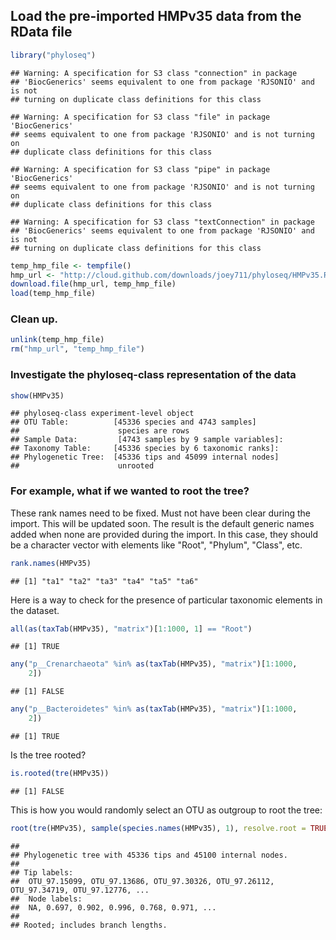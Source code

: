 <link href="http://kevinburke.bitbucket.org/markdowncss/markdown.css" rel="stylesheet"></link>

## Load the pre-imported HMPv35 data from the RData file

```r
library("phyloseq")
```

```
## Warning: A specification for S3 class "connection" in package
## 'BiocGenerics' seems equivalent to one from package 'RJSONIO' and is not
## turning on duplicate class definitions for this class
```

```
## Warning: A specification for S3 class "file" in package 'BiocGenerics'
## seems equivalent to one from package 'RJSONIO' and is not turning on
## duplicate class definitions for this class
```

```
## Warning: A specification for S3 class "pipe" in package 'BiocGenerics'
## seems equivalent to one from package 'RJSONIO' and is not turning on
## duplicate class definitions for this class
```

```
## Warning: A specification for S3 class "textConnection" in package
## 'BiocGenerics' seems equivalent to one from package 'RJSONIO' and is not
## turning on duplicate class definitions for this class
```


```r
temp_hmp_file <- tempfile()
hmp_url <- "http://cloud.github.com/downloads/joey711/phyloseq/HMPv35.RData"
download.file(hmp_url, temp_hmp_file)
load(temp_hmp_file)
```


### Clean up.

```r
unlink(temp_hmp_file)
rm("hmp_url", "temp_hmp_file")
```


### Investigate the phyloseq-class representation of the data

```r
show(HMPv35)
```

```
## phyloseq-class experiment-level object
## OTU Table:          [45336 species and 4743 samples]
##                      species are rows
## Sample Data:         [4743 samples by 9 sample variables]:
## Taxonomy Table:     [45336 species by 6 taxonomic ranks]:
## Phylogenetic Tree:  [45336 tips and 45099 internal nodes]
##                      unrooted
```


### For example, what if we wanted to root the tree?
These rank names need to be fixed. Must not have been clear during the import. This will be updated soon. The result is the default generic names added when none are provided during the import. In this case, they should be a character vector with elements like "Root", "Phylum", "Class", etc.


```r
rank.names(HMPv35)
```

```
## [1] "ta1" "ta2" "ta3" "ta4" "ta5" "ta6"
```


Here is a way to check for the presence of particular taxonomic elements in the dataset.

```r
all(as(taxTab(HMPv35), "matrix")[1:1000, 1] == "Root")
```

```
## [1] TRUE
```

```r
any("p__Crenarchaeota" %in% as(taxTab(HMPv35), "matrix")[1:1000, 
    2])
```

```
## [1] FALSE
```

```r
any("p__Bacteroidetes" %in% as(taxTab(HMPv35), "matrix")[1:1000, 
    2])
```

```
## [1] TRUE
```


Is the tree rooted?

```r
is.rooted(tre(HMPv35))
```

```
## [1] FALSE
```


This is how you would randomly select an OTU as outgroup to root the tree:

```r
root(tre(HMPv35), sample(species.names(HMPv35), 1), resolve.root = TRUE)
```

```
## 
## Phylogenetic tree with 45336 tips and 45100 internal nodes.
## 
## Tip labels:
## 	OTU_97.15099, OTU_97.13686, OTU_97.30326, OTU_97.26112, OTU_97.34719, OTU_97.12776, ...
## 	Node labels:
## 	NA, 0.697, 0.902, 0.996, 0.768, 0.971, ...
## 
## Rooted; includes branch lengths.
```

